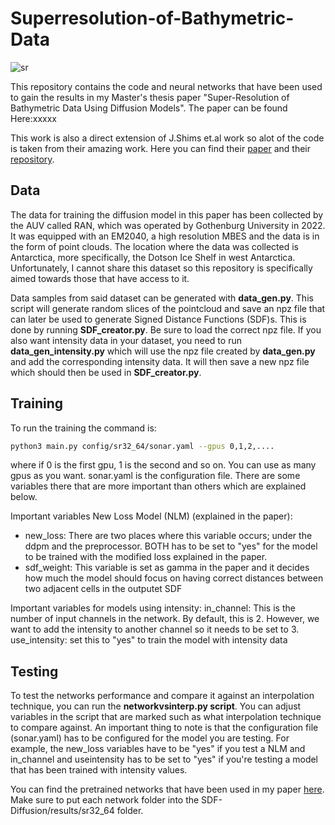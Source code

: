 # Superresolution-of-Bathymetric-Data
![sr](https://github.com/user-attachments/assets/b3c7aa13-820f-4f4c-97b1-1b1a3cbc65b5)


This repository contains the code and neural networks that have been used to gain the results in my Master's thesis paper "Super-Resolution of Bathymetric Data Using Diffusion Models". The paper can be found Here:xxxxx

This work is also a direct extension of J.Shims et.al work so alot of the code is taken from their amazing work. Here you can find their [paper](https://openaccess.thecvf.com/content/CVPR2023/html/Shim_Diffusion-Based_Signed_Distance_Fields_for_3D_Shape_Generation_CVPR_2023_paper.html) and their [repository](https://github.com/Kitsunetic/SDF-Diffusion?tab=readme-ov-file).

## Data
The data for training the diffusion model in this paper has been collected by the AUV called RAN, which was operated by Gothenburg University in 2022. It was equipped with an EM2040, a high resolution MBES and the data is in the form of point clouds.
The location where the data was collected is Antarctica, more specifically, the Dotson Ice Shelf in west Antarctica. Unfortunately, I cannot share this dataset so this repository is specifically aimed towards those that have access to it.


Data samples from said dataset can be generated with **data_gen.py**. This script will generate random slices of the pointcloud and save an npz file that can later be used to generate Signed Distance Functions (SDF)s. This is done by running **SDF_creator.py**. Be sure to load the correct npz file. If you also want intensity data in your dataset, you need to run **data_gen_intensity.py** which will use the npz file created by **data_gen.py** and add the corresponding intensity data. It will then save a new npz file which should then be used in **SDF_creator.py**.

## Training
To run the training the command is:
```sh
python3 main.py config/sr32_64/sonar.yaml --gpus 0,1,2,....
```
where if 0 is the first gpu, 1 is the second and so on. You can use as many gpus as you want.
sonar.yaml is the configuration file. There are some variables there that are more important than others which are explained below.

Important variables New Loss Model (NLM) (explained in the paper):
- new_loss: There are two places where this variable occurs; under the ddpm and the preprocessor. BOTH has to be set to "yes" for the model to be trained with the modified loss explained in the paper.
- sdf_weight: This variable is set as gamma in the paper and it decides how much the model should focus on having correct distances between two adjacent cells in the outputet SDF

Important variables for models using intensity:
in_channel: This is the number of input channels in the network. By default, this is 2. However, we want to add the intensity to another channel so it needs to be set to 3.
use_intensity: set this to "yes" to train the model with intensity data

## Testing
To test the networks performance and compare it against an interpolation technique, you can run the **networkvsinterp.py script**. 
You can adjust variables in the script that are marked such as what interpolation technique to compare against. An important thing to note is that the configuration file (sonar.yaml) has to be configured for the model you are testing.
For example, the new_loss variables have to be "yes" if you test a NLM and in_channel and useintensity has to be set to "yes" if you're testing a model that has been trained with intensity values.

You can find the pretrained networks that have been used in my paper [here](https://drive.google.com/drive/folders/12YZ-nWYdIfh5gGyxmQJqnj45a_m1BVyw?usp=drive_link). Make sure to put each network folder into the SDF-Diffusion/results/sr32_64 folder.
